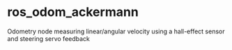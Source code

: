 # ros_odom_ackermann
Odometry node measuring linear/angular velocity using a hall-effect sensor and steering servo feedback
